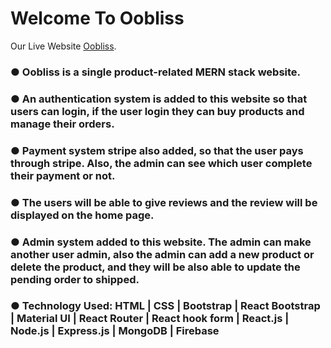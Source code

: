 # Welcome To Oobliss

Our Live Website [Oobliss](https://niche-website-49a8d.web.app/).

### ● Oobliss is a single product-related MERN stack website.

### ● An authentication system is added to this website so that users can login, if the user login they can buy products and manage their orders.

### ● Payment system stripe also added, so that the user pays through stripe. Also, the admin can see which user complete their payment or not.

### ● The users will be able to give reviews and the review will be displayed on the home page.

### ● Admin system added to this website. The admin can make another user admin, also the admin can add a new product or delete the product, and they will be also able to update the pending order to shipped.

### ● Technology Used: HTML | CSS | Bootstrap | React Bootstrap | Material UI | React Router | React hook form | React.js | Node.js | Express.js | MongoDB | Firebase